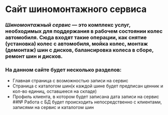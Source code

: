 # Сайт шиномонтажного сервиса
### _Шиномонтажный сервис_ — это комплекс услуг, необходимых для поддержания в рабочем состоянии колес автомобиля. Сюда входят такие операции, как снятие (установка) колес с автомобиля, мойка колес, монтаж (демонтаж) шин с дисков, балансировка колеса в сборе, ремонт шин и дисков.
### На данном сайте будет несколько разделов:
- Главная страница с возможностью записи на сервис
- Страница с каталогом шин(к каждой шине будет предписан ценник и кол-во единиц, оставшееся на складе)
- Профиль клиента, в котором будет записана дата записи на сервис
##№ Работа с БД будет происходить непосредственно с клиентами, записями на сервис и каталогом шин
